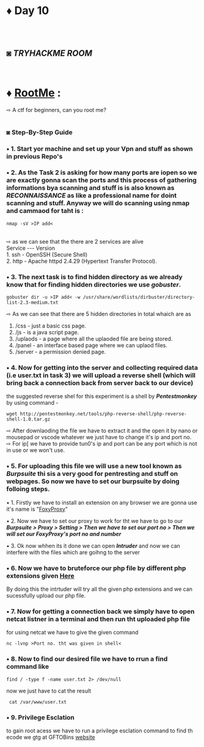 # ♦ Day 10
</br>
</br>

## ◙ ***TRYHACKME ROOM***
 </br>
 
# ♦ [RootMe](https://tryhackme.com/r/room/rrootme) : 
   ⇨ A ctf for beginners, can you root me? 
   </br>
   </br>
### ◙ Step-By-Step Guide 



### • 1. Start yor machine and set up your Vpn and stuff as shown in previous Repo's

### • 2. As the Task 2 is asking for how many ports are iopen so we are exactly gonna scan the ports and this process of gathering informations bya scanning and stuff is is also known as ***RECONNAISSANCE*** as like a professional name for doint scanning and stuff. Anyway we will do scanning using nmap and cammaod for taht is :
    nmap -sV >IP add<
</br>
⇨ as we can see that the there are 2 services are alive </br>
     Service --- Version </br>
  1.  ssh    - OpenSSH               (Secure Shell) </br>
  2.  http   - Apache httpd 2.4.29   (Hypertext Transfer Protocol).</br>


### • 3. The next task is to find hidden directory as we already know that for finding hidden directories we use ***gobuster***.
    gobuster dir -u >IP add< -w /usr/share/wordlists/dirbuster/directory-list-2.3-medium.txt

⇨ As we can see that there are 5 hidden directories in total whaich are as
1. /css -  just a basic css page.
2. /js  -  is a java script page.
3. /uplaods  -  a page where all the uplaoded file are being stored.
4. /panel  -  an interface based page where we can uplaod files.
5. /server  -  a permission denied page.

### • 4. Now for getting into the server and collecting required data (i.e user.txt in task 3) we will upload a reverse shell (which will bring back a connection back from server back to our device)
the suggested reverse shel for this experiment is a shell by ***Pentestmonkey*** by using command -

    wget http://pentestmonkey.net/tools/php-reverse-shell/php-reverse-shell-1.0.tar.gz
⇨ After downlaoding the file we have to extract it and the open it by nano or mousepad or vscode whatever we just have to change it's ip and port no.</br>
⇨ For ip[ we have to provide tun0's ip and port can be any port which is not in use or we won't use.
### • 5. For uploading this file we will use a new tool known as ***Burpsuite*** thi sis a very good for pentresting and stuff on webpages. So now we have to set our burpsuite by doing folloing steps.
  • 1. Firstly we have to install an extension on any browser we are gonna use it's name is "[FoxyProxy](https://addons.mozilla.org/en-US/firefox/addon/foxyproxy-standard/)"
  
  • 2. Now we have to set our proxy to work for tht we have to go to our ***Burpsuite > Proxy > Setting > Then we have to set our port no > Then we will set our FoxyProxy's port no and number***
  
  • 3. Ok now whhen its it done we can open ***Intruder*** and now we can interfere with the files which are goihng to the server

  ### • 6. Now we have to bruteforce our php file by different php extensions given [Here](https://book.hacktricks.xyz/pentesting-web/file-upload)

   By doing this the intrtuder will try all the given php extensions and we can sucessfully upload our php file.

### • 7. Now for getting a connection back we simply have to open netcat listner in a terminal and then run tht uploaded php file
   for using netcat we have to give the given command 
        
    nc -lvnp >Port no. tht was given in shell<

### • 8. Now to find our desired file we have to rrun a find command like

    find / -type f -name user.txt 2> /dev/null
   now we just have to cat the result 

     cat /var/www/user.txt

### • 9. Privilege Esclation

   to gain root acess we have to run a privilege esclation command to find th ecode we gtg at GFTOBins [website](https://gtfobins.github.io/)
